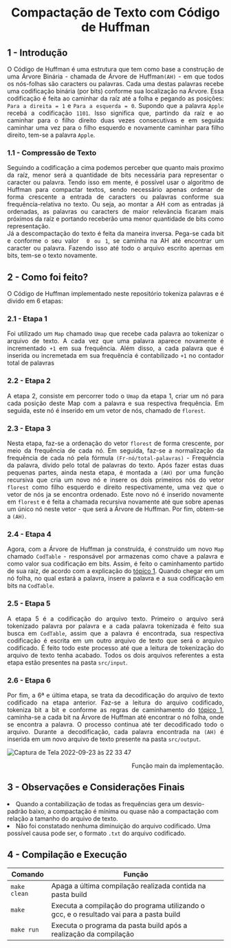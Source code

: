 <h1 align="center">Compactação de Texto com Código de Huffman</h1>

<h2 id="1">1 - Introdução</h2>

<p align=justify>
  O Código de Huffman é uma estrutura que tem como base a construção de uma Árvore Binária - chamada de Árvore de Huffman<code>(AH)</code> -  em que todos os nós-folhas são caracters ou palavras. Cada uma destas palavras recebe uma codificação binária (por bits) conforme sua localização na Árvore. Essa codificação é feita ao caminhar da raíz até a folha e pegando as posições: <code>Para a direita = 1</code> e <code>Para a esquerda = 0</code>. Supondo que a palavra <code>Apple</code> recebá a codificação <code>1101</code>. Isso significa que, partindo da raíz e ao caminhar para o filho direito duas vezes consecutivas e em seguida caminhar uma vez para o filho esquerdo e novamente caminhar para filho direito, tem-se a palavra <code>Apple</code>. 
</p>

<h3>1.1 - Compressão de Texto</h3>

<p align=justify>
  Seguindo a codificação a cima podemos perceber que quanto mais proximo da raíz, menor será a quantidade de bits necessária para representar o caracter ou palavra. Tendo isso em mente, é possível usar o algoritmo de Huffman para compactar textos, sendo necessário apenas ordenar de forma crescente a entrada de caracters ou palavras conforme sua frequência-relativa no texto. Ou seja, ao montar a AH com as entradas já ordenadas, as palavras ou caracters de maior relevância ficaram mais próximos da raíz e portando receberão uma menor quantidade de bits como representação.<br>
  Já a descompactação do texto é feita da maneira inversa. Pega-se cada bit e conforme o seu valor <code> 0 ou 1</code>, se caminha na AH até encontrar um caracter ou palavra. Fazendo isso até todo o arquivo escrito apernas em bits, tem-se o texto novamente.
</p>

<h2>2 - Como foi feito?</h2>

<p align="justify">
  O Código de Huffman implementado neste repositório tokeniza palavras e é divido em 6 etapas:
</p>

<h3>2.1 - Etapa 1</h3>

<p align="justify">
  Foi utilizado um <code>Map</code> chamado <code>Umap</code> que recebe cada palavra ao tokenizar o arquivo de texto. A cada vez que uma palavra aparece novamente é incrementado <code>+1</code> em sua frequência. Além disso, a cada palavra que é inserida ou incremetada em sua frequência é contabilizado <code>+1</code> no contador total de palavras<br>
</p>

<h3>2.2 - Etapa 2</h3>

<p align="justify">
  A etapa 2, consiste em percorrer todo o <code>Umap</code> da etapa 1, criar um nó para cada posição deste Map com a palavra e sua respectiva frequência. Em seguida, este nó é inserido em um vetor de nós, chamado de <code>florest</code>.
</p>

<h3>2.3 - Etapa 3</h3>

<p align="justify">
  Nesta etapa, faz-se a ordenação do vetor <code>florest</code> de forma crescente, por meio da frequência de cada nó. Em seguida, faz-se a normalização da frequência de cada nó pela fórmula <code>(Fr-nó/total-palavras)</code> - Frequência da palavra, divido pelo total de palavras do texto. Após fazer estas duas pequenas partes, ainda nesta etapa, é montada a <code>(AH)</code> por uma função recursiva que cria um novo nó e insere os dois primeiros nós do vetor <code>florest</code> como filho esquerdo e direito respectivamente, uma vez que o vetor de nós ja se encontra ordenado. Este novo nó é inserido novamente em <code>florest</code> e é feita a chamada recursiva novamente até que sobre apenas um único nó neste vetor - que será a Árvore de Huffman. Por fim, obtem-se a <code>(AH)</code>.
</p>

<h3>2.4 - Etapa 4</h3>

<p align="justify">
  Agora, com a Árvore de Huffman ja construída, é construído um novo <code>Map</code> chamado <code>CodTable</code> - responsável por armazenas como chave a palavra e como valor sua codificação em bits. Assim, é feito o caminhamento partido de sua raíz, de acordo com a explicação do <a href="#1"> tópico 1</a>. Quando chegar em um nó folha, no qual estará a palavra, insere a palavra e a sua codificação em bits na <code>CodTable</code>.
</p>

<h3>2.5 - Etapa 5</h3>

<p align="justify">
  A etapa 5 é a codificação do arquivo texto. Primeiro o arquivo será tokenizado palavra por palavra e a cada palavra tokenizada é feito sua busca em  <code>CodTable</code>, assim que a palavra é encontrada, sua respectiva codificação é escrita em um outro arquivo de texto que será o arquivo codificado. É feito todo este processo até que a leitura de tokenização do arquivo de texto tenha acabado. Todos os dois arquivos referentes a esta etapa estão presentes na pasta <code>src/input</code>.
</p>

<h3>2.6 - Etapa 6</h3>

<p align="justify">
  Por fim, a 6ª e última etapa, se trata da decodificação do arquivo de texto codificado na etapa anterior. Faz-se a leitura do arquivo codificado, tokeniza bit a bit e conforme as regras de caminhamento do <a href="1"> tópico 1</a>, caminha-se a cada bit na Árvore de Huffman até encontrar o nó folha, onde se encontra a palavra. O processo continua até ter decodificado todo o arquivo. Durante a decodificação, cada palavra encontrada na <code>(AH)</code> é inserida em um novo arquivo de texto presente na pasta <code>src/output</code>.
</p>

![Captura de Tela 2022-09-23 às 22 33 47](https://user-images.githubusercontent.com/103065659/192074555-23f7396a-6e9a-4f70-98f0-9c8d6c20f09a.png)
<p align="right"> Função main da implementação.</p>

<h2>3 - Observações e Considerações Finais</h2>

<p align="justify">
  <li>
    Quando a contabilização de todas as frequências gera um desvio-padrão baixo, a compactação é mínima ou quase não a compactação com relação a tamanho do arquivo de texto.
  </li>
  <li>
    Não foi constatado nenhuma diminuição do arquivo codificado. Uma possível causa pode ser, o formato <code>.txt</code> do arquivo codificado.
  </li>
</p>

<h2>4 - Compilação e Execução</h2>
  
  | Comando                |  Função                                                                                           |                     
| -----------------------| ------------------------------------------------------------------------------------------------- |
|  `make clean`          | Apaga a última compilação realizada contida na pasta build                                        |
|  `make`                | Executa a compilação do programa utilizando o gcc, e o resultado vai para a pasta build           |
|  `make run`            | Executa o programa da pasta build após a realização da compilação                                 |
